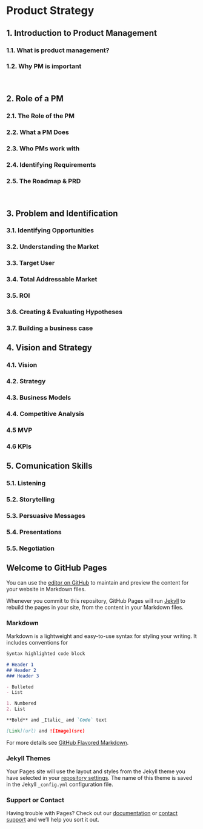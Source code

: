 # Product Strategy

## 1. Introduction to Product Management
### 1.1. What is product management?
### 1.2. Why PM is important
<br>

## 2. Role of a PM
### 2.1. The Role of the PM
### 2.2. What a PM Does
### 2.3. Who PMs work with
### 2.4. Identifying Requirements
### 2.5. The Roadmap & PRD
<br>

## 3. Problem and Identification
### 3.1. Identifying Opportunities
### 3.2. Understanding the Market
### 3.3. Target User
### 3.4. Total Addressable Market
### 3.5. ROI
### 3.6. Creating & Evaluating Hypotheses
### 3.7. Building a business case

## 4. Vision and Strategy
### 4.1. Vision
### 4.2. Strategy
### 4.3. Business Models
### 4.4. Competitive Analysis
### 4.5 MVP
### 4.6 KPIs

## 5. Comunication Skills
### 5.1. Listening
### 5.2. Storytelling
### 5.3. Persuasive Messages
### 5.4. Presentations
### 5.5. Negotiation



## Welcome to GitHub Pages

You can use the [editor on GitHub](https://github.com/iolucas/productstrategy/edit/master/index.md) to maintain and preview the content for your website in Markdown files.

Whenever you commit to this repository, GitHub Pages will run [Jekyll](https://jekyllrb.com/) to rebuild the pages in your site, from the content in your Markdown files.

### Markdown

Markdown is a lightweight and easy-to-use syntax for styling your writing. It includes conventions for

```markdown
Syntax highlighted code block

# Header 1
## Header 2
### Header 3

- Bulleted
- List

1. Numbered
2. List

**Bold** and _Italic_ and `Code` text

[Link](url) and ![Image](src)
```

For more details see [GitHub Flavored Markdown](https://guides.github.com/features/mastering-markdown/).

### Jekyll Themes

Your Pages site will use the layout and styles from the Jekyll theme you have selected in your [repository settings](https://github.com/iolucas/productstrategy/settings). The name of this theme is saved in the Jekyll `_config.yml` configuration file.

### Support or Contact

Having trouble with Pages? Check out our [documentation](https://help.github.com/categories/github-pages-basics/) or [contact support](https://github.com/contact) and we’ll help you sort it out.
